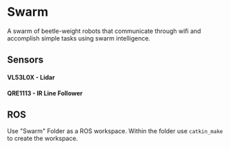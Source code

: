 # Swarm
A swarm of beetle-weight robots that communicate through wifi and accomplish simple tasks using swarm intelligence.

## Sensors

#### VL53L0X - Lidar


#### QRE1113 - IR Line Follower


## ROS
Use "Swarm" Folder as a ROS workspace. Within the folder use ```catkin_make``` to create the workspace.

